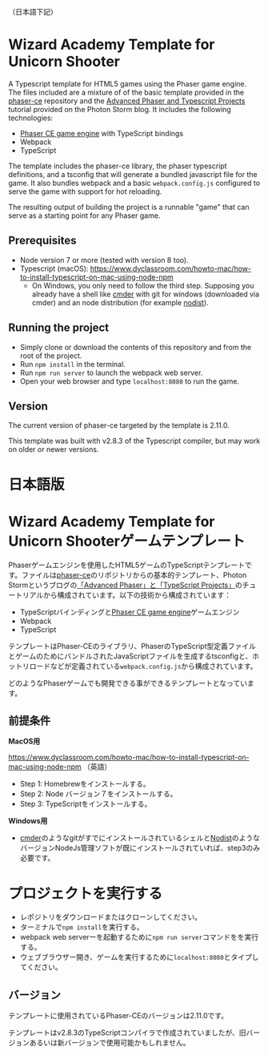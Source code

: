 （日本語下記）

# Wizard Academy Template for Unicorn Shooter
A Typescript template for HTML5 games using the Phaser game engine. The files included are a mixture of of the basic template provided in the [phaser-ce](https://github.com/photonstorm/phaser-ce) repository and the [Advanced Phaser and Typescript Projects](http://www.photonstorm.com/phaser/advanced-phaser-and-typescript-projects) tutorial provided on the Photon Storm blog. It includes the following technologies:

* [Phaser CE game engine](https://phaser.io/) with TypeScript bindings
* Webpack
* TypeScript

The template includes the phaser-ce library, the phaser typescript definitions, and a tsconfig that will generate a bundled javascript file for the game. It also bundles webpack and a basic `webpack.config.js` configured to serve the game with support for hot reloading. 

The resulting output of building the project is a runnable "game" that can serve as a starting point for any Phaser game.

## Prerequisites
* Node version 7 or more (tested with version 8 too).
* Typescript (macOS): https://www.dyclassroom.com/howto-mac/how-to-install-typescript-on-mac-using-node-npm
    * On Windows, you only need to follow the third step. Supposing you already have a shell like [cmder](http://cmder.net/) with git for windows (downloaded via cmder) and an node distribution (for example [nodist](https://github.com/marcelklehr/nodist)).

## Running the project
* Simply clone or download the contents of this repository and from the root of the project.
* Run `npm install` in the terminal.
* Run `npm run server` to launch the webpack web server.
* Open your web browser and type `localhost:8080` to run the game.

## Version
The current version of phaser-ce targeted by the template is 2.11.0.

This template was built with v2.8.3 of the Typescript compiler, but may work on older or newer versions.

# 日本語版

# Wizard Academy Template for Unicorn Shooterゲームテンプレート
Phaserゲームエンジンを使用したHTML5ゲームのTypeScriptテンプレートです。ファイルは[phaser-ce](https://github.com/photonstorm/phaser-ce)のリポジトリからの基本的テンプレート、Photon　Stormというブログの[「Advanced Phaser」と「TypeScript Projects」](http://www.photonstorm.com/phaser/advanced-phaser-and-typescript-projects)のチュートリアルから構成されています。以下の技術から構成されています：

* TypeScriptバインディングと[Phaser CE game engine](https://phaser.io/)ゲームエンジン
* Webpack
* TypeScript

テンプレートはPhaser-CEのライブラリ、PhaserのTypeScript型定義ファイルとゲームのためにバンドルされたJavaScriptファイルを生成するtsconfigと、ホットリロードなどが定義されている`webpack.config.js`から構成されています。

どのようなPhaserゲームでも開発できる事ができるテンプレートとなっています。

## 前提条件
**MacOS用**

https://www.dyclassroom.com/howto-mac/how-to-install-typescript-on-mac-using-node-npm （英語）

* Step 1: Homebrewをインストールする。
* Step 2: Node バージョン７をインストールする。
* Step 3: TypeScriptをインストールする。

**Windows用**

* [cmder](http://cmder.net/)のようなgitがすでにインストールされているシェルと[Nodist](https://github.com/marcelklehr/nodist)のようなバージョンNodeJs管理ソフトが既にインストールされていれば、step3のみ必要です。


# プロジェクトを実行する
* レポジトリをダウンロードまたはクローンしてください。
* ターミナルで`npm install`を実行する。
* webpack web serverーを起動するために`npm run server`コマンドをを実行する。
* ウェブブラウザー開き、ゲームを実行するために`localhost:8080`とタイプしてください。


## バージョン
テンプレートに使用されているPhaser-CEのバージョンは2.11.0です。

テンプレートはv2.8.3のTypeScriptコンパイラで作成されていましたが、旧バージョンあるいは新バージョンで使用可能かもしれません。
